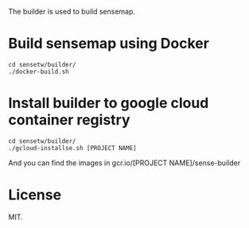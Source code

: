 The builder is used to build sensemap.

# Build sensemap using Docker
```
cd sensetw/builder/
./docker-build.sh
```

# Install builder to google cloud container registry
```
cd sensetw/builder/
./gcloud-installse.sh [PROJECT NAME]
```
And you can find the images in gcr.io/[PROJECT NAME]/sense-builder

# License
MIT.
